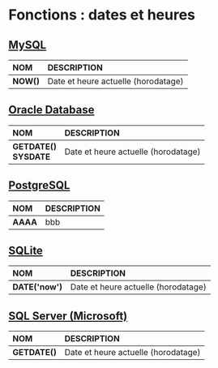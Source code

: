# Fonctions : dates et heures

## [MySQL](https://dev.mysql.com/doc/)

|NOM|DESCRIPTION|
|:--|:--|
|**NOW()**|Date et heure actuelle (horodatage)|

## [Oracle Database](https://docs.oracle.com/cd/B19306_01/index.htm)

|NOM|DESCRIPTION|
|:--|:--|
|**GETDATE()<br>SYSDATE**|Date et heure actuelle (horodatage)|

## [PostgreSQL](https://docs.postgresql.fr/)

|NOM|DESCRIPTION|
|:--|:--|
|**AAAA**|bbb|

## [SQLite](https://sqlite.org/docs.html)

|NOM|DESCRIPTION|
|:--|:--|
|**DATE('now')**|Date et heure actuelle (horodatage)|

## [SQL Server (Microsoft)](https://docs.microsoft.com/fr-fr/sql)

|NOM|DESCRIPTION|
|:--|:--|
|**GETDATE()**|Date et heure actuelle (horodatage)|
